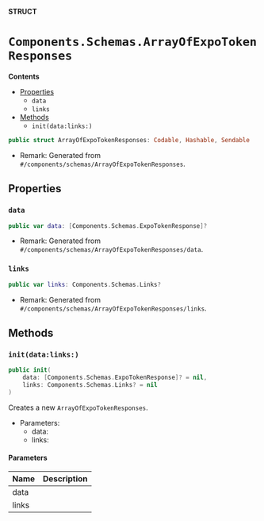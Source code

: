**STRUCT**

# `Components.Schemas.ArrayOfExpoTokenResponses`

**Contents**

- [Properties](#properties)
  - `data`
  - `links`
- [Methods](#methods)
  - `init(data:links:)`

```swift
public struct ArrayOfExpoTokenResponses: Codable, Hashable, Sendable
```

- Remark: Generated from `#/components/schemas/ArrayOfExpoTokenResponses`.

## Properties
### `data`

```swift
public var data: [Components.Schemas.ExpoTokenResponse]?
```

- Remark: Generated from `#/components/schemas/ArrayOfExpoTokenResponses/data`.

### `links`

```swift
public var links: Components.Schemas.Links?
```

- Remark: Generated from `#/components/schemas/ArrayOfExpoTokenResponses/links`.

## Methods
### `init(data:links:)`

```swift
public init(
    data: [Components.Schemas.ExpoTokenResponse]? = nil,
    links: Components.Schemas.Links? = nil
)
```

Creates a new `ArrayOfExpoTokenResponses`.

- Parameters:
  - data:
  - links:

#### Parameters

| Name | Description |
| ---- | ----------- |
| data |  |
| links |  |